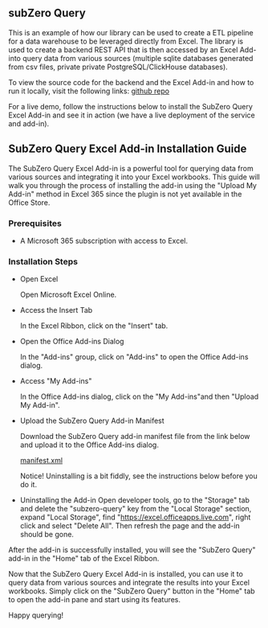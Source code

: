 ## subZero Query

This is an example of how our library can be used to create a ETL pipeline for a data warehouse to be leveraged directly from Excel. The library is used to create a backend REST API that is then accessed by an Excel Add-into query data from various sources (multiple sqlite databases generated from csv files, private private PostgreSQL/ClickHouse databases).

To view the source code for the backend and the Excel Add-in and how to run it locally, visit the following links:
[github repo](https://github.com/subzerocloud/subzero-query)

For a live demo, follow the instructions below to install the SubZero Query Excel Add-in and see it in action (we have a live deployment of the service and add-in).

## SubZero Query Excel Add-in Installation Guide

The SubZero Query Excel Add-in is a powerful tool for querying data from various sources and integrating it into your Excel workbooks. This guide will walk you through the process of installing the add-in using the "Upload My Add-in" method in Excel 365 since the plugin is not yet available in the Office Store.


### Prerequisites

- A Microsoft 365 subscription with access to Excel.
### Installation Steps

- Open Excel
    
    Open Microsoft Excel Online.

- Access the Insert Tab

    In the Excel Ribbon, click on the "Insert" tab.

- Open the Office Add-ins Dialog

    In the "Add-ins" group, click on "Add-ins" to open the Office Add-ins dialog.

- Access "My Add-ins"

    In the Office Add-ins dialog, click on the "My Add-ins"and then "Upload My Add-in".


- Upload the SubZero Query Add-in Manifest
    
    Download the SubZero Query add-in manifest file from the link below and upload it to the Office Add-ins dialog.

    [manifest.xml](https://extension.subzero-query.subzero.cloud/manifest.xml)

    Notice! Uninstalling is a bit fiddly, see the instructions below before you do it.

- Uninstalling the Add-in
    Open developer tools, go to the "Storage" tab and delete the "subzero-query" key from the "Local Storage" section, expand "Local Storage", find "https://excel.officeapps.live.com", right click and select "Delete All". Then refresh the page and the add-in should be gone.
    
    

After the add-in is successfully installed, you will see the "SubZero Query" add-in in the "Home" tab of the Excel Ribbon.

Now that the SubZero Query Excel Add-in is installed, you can use it to query data from various sources and integrate the results into your Excel workbooks. Simply click on the "SubZero Query" button in the "Home" tab to open the add-in pane and start using its features.

Happy querying!